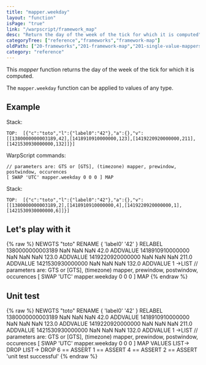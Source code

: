 ```yaml
---
title: "mapper.weekday"
layout: "function"
isPage: "true"
link: "/warpscript/framework_map"
desc: "Return the day of the week of the tick for which it is computed"
categoryTree: ["reference","frameworks","framework-map"]
oldPath: ["20-frameworks","201-framework-map","201-single-value-mappers","278-mapper_weekday.html.md"]
category: "reference"
---
```

 

This *mapper* function returns the day of the week of the tick for which it is computed.

The `mapper.weekday` function can be applied to values of any type.


## Example ##

Stack:

    TOP:  [{"c":"toto","l":{"label0":"42"},"a":{},"v":[[1380000000003189,42],[1418910910000000,123],[1419220920000000,211],[1421530930000000,132]]}]

WarpScript commands:

    // parameters are: GTS or [GTS], (timezone) mapper, prewindow, postwindow, occurences
    [ SWAP 'UTC' mapper.weekday 0 0 0 ] MAP

Stack: 

    TOP:  [{"c":"toto","l":{"label0":"42"},"a":{},"v":[[1380000000003189,2],[1418910910000000,4],[1419220920000000,1],[1421530930000000,6]]}]

## Let's play with it ##

{% raw %}
<warp10-warpscript-widget>NEWGTS "toto" RENAME 
{ 'label0' '42' } RELABEL
1380000000003189 NaN NaN NaN  42.0 ADDVALUE
1418910910000000 NaN NaN NaN 123.0 ADDVALUE
1419220920000000 NaN NaN NaN 211.0 ADDVALUE
1421530930000000 NaN NaN NaN 132.0 ADDVALUE
1 ->LIST
// parameters are: GTS or [GTS], (timezone) mapper, prewindow, postwindow, occurences
[ SWAP 'UTC' mapper.weekday 0 0 0 ] MAP
</warp10-warpscript-widget>
{% endraw %}    


## Unit test ##

{% raw %}
<warp10-warpscript-widget>NEWGTS "toto" RENAME 
{ 'label0' '42' } RELABEL
1380000000003189 NaN NaN NaN  42.0 ADDVALUE
1418910910000000 NaN NaN NaN 123.0 ADDVALUE
1419220920000000 NaN NaN NaN 211.0 ADDVALUE
1421530930000000 NaN NaN NaN 132.0 ADDVALUE
1 ->LIST
// parameters are: GTS or [GTS], (timezone) mapper, prewindow, postwindow, occurences
[ SWAP 'UTC' mapper.weekday 0 0 0 ] MAP
VALUES LIST-> DROP
LIST-> DROP
6 == ASSERT
1 == ASSERT
4 == ASSERT
2 == ASSERT
'unit test successful'
</warp10-warpscript-widget>
{% endraw %}